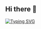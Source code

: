 ## Hi there 👋

[![Typing SVG](https://readme-typing-svg.demolab.com/?lines=Welcome+to+ACM+UTD+Research;Second+line+of+text)](https://git.io/typing-svg)
